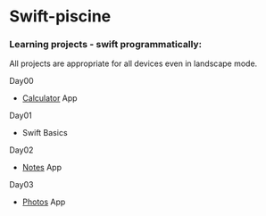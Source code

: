 # Swift-piscine
### Learning projects - swift programmatically:
All projects are appropriate for all devices even in landscape mode.

Day00 
- [Calculator](https://github.com/LidiaGr/Swift-piscine/tree/main/day00) App   

Day01 
- Swift Basics

Day02
- [Notes](https://github.com/LidiaGr/Swift_piscine/blob/main/day02) App

Day03 
- [Photos](https://github.com/LidiaGr/Swift_piscine/tree/main/day03) App

